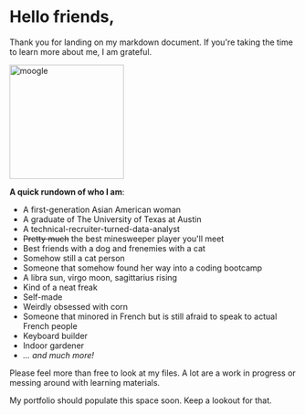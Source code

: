# Hello friends,

Thank you for landing on my markdown document. If you're taking the time to learn more about me, I am grateful.  

<img src="https://image.pngaaa.com/192/929192-middle.png" alt="moogle" width="200"/>

**A quick rundown of who I am**:
  * A first-generation Asian American woman  
  * A graduate of The University of Texas at Austin  
  * A technical-recruiter-turned-data-analyst  
  * ~~Pretty much~~ the best minesweeper player you'll meet  
  * Best friends with a dog and frenemies with a cat  
  * Somehow still a cat person  
  * Someone that somehow found her way into a coding bootcamp  
  * A libra sun, virgo moon, sagittarius rising  
  * Kind of a neat freak  
  * Self-made  
  * Weirdly obsessed with corn  
  * Someone that minored in French but is still afraid to speak to actual French people  
  * Keyboard builder  
  * Indoor gardener  
  * _... and much more!_  

Please feel more than free to look at my files. A lot are a work in progress or messing around with learning materials.

My portfolio should populate this space soon. Keep a lookout for that.







